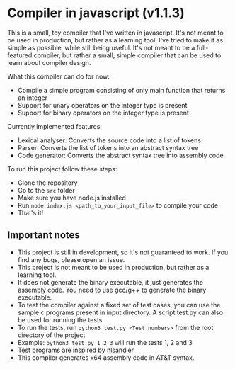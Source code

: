 # Compiler in javascript (v1.1.3)
This is a small, toy compiler that I've written in javascript. It's not meant to be used in production, but rather as a learning tool. I've tried to make it as simple as possible, while still being useful. It's not meant to be a full-featured compiler, but rather a small, simple compiler that can be used to learn about compiler design.

What this compiler can do for now:
- Compile a simple program consisting of only main function that returns an integer
- Support for unary operators on the integer type is present
- Support for binary operators on the integer type is present

Currently implemented features:
- Lexical analyser: Converts the source code into a list of tokens
- Parser: Converts the list of tokens into an abstract syntax tree
- Code generator: Converts the abstract syntax tree into assembly code

To run this project follow these steps:
- Clone the repository
- Go to the ```src``` folder
- Make sure you have node.js installed
- Run ```node index.js <path_to_your_input_file>``` to compile your code
- That's it!

## Important notes
- This project is still in development, so it's not guaranteed to work. If you find any bugs, please open an issue.
- This project is not meant to be used in production, but rather as a learning tool.
- It does not generate the binary executable, it just generates the assembly code. You need to use gcc/g++ to generate the binary executable.
- To test the compiler against a fixed set of test cases, you can use the sample c programs present in input directory. A script test.py can also be used for running the tests
- To run the tests, run ```python3 test.py <Test_numbers>``` from the root directory of the project
- Example: ```python3 test.py 1 2 3``` will run the tests 1, 2 and 3
- Test programs are inspired by [nlsandler](https://github.com/nlsandler)
- This compiler generates x64 assembly code in AT&T syntax.